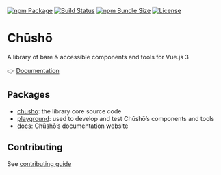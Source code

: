 [![npm Package](https://img.shields.io/npm/v/chusho)](https://www.npmjs.com/package/chusho)
[![Build Status](https://img.shields.io/github/workflow/status/liip/chusho/test)](https://github.com/liip/chusho/actions)
[![npm Bundle Size](https://img.shields.io/bundlephobia/minzip/chusho)](https://bundlephobia.com/result?p=chusho)
[![License](https://img.shields.io/github/license/liip/chusho)](https://github.com/liip/chusho/blob/master/LICENSE.md)

# Chūshō

A library of bare & accessible components and tools for Vue.js 3

👉️ [Documentation](https://www.chusho.dev/guide/)

## Packages

-   [chusho](https://github.com/liip/chusho/tree/master/packages/chusho/): the library core source code
-   [playground](https://github.com/liip/chusho/tree/master/packages/playground/): used to develop and test Chūshō’s components and tools
-   [docs](https://github.com/liip/chusho/tree/master/packages/docs/): Chūshō’s documentation website

## Contributing

See [contributing guide](https://github.com/liip/chusho/blob/master/CONTRIBUTING.md)
